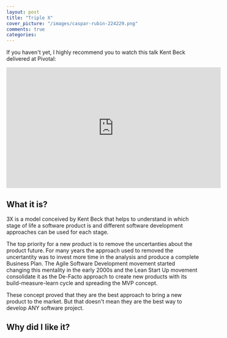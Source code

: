 ```yaml
---
layout: post
title: "Triple X"
cover_picture: "/images/caspar-rubin-224229.png"
comments: true
categories:
---
```

<!-- 
    * Intro
    * Why did I like it
    * Explain it
-->
<!-- Intro -->

If you haven't yet, I highly recommend you to watch this talk Kent Beck <!-- link to Kent Beck --> delivered at Pivotal:
<iframe width="560" height="315" src="https://www.youtube.com/embed/YX2XR73LnRY" frameborder="0" allow="accelerometer; autoplay; encrypted-media; gyroscope; picture-in-picture" allowfullscreen></iframe>

## What it is?
3X is a model conceived by Kent Beck that helps to understand in which stage of life a software product is and different software development approaches can be used for each stage.
<!-- more -->

The top priority for a new product is to remove the uncertanties about the product future. For many years the approach used to removed the uncertantity was to invest more time in the analysis and produce a complete Business Plan. The Agile Software Development movement started changing this mentality in the early 2000s and the Lean Start Up movement consolidate it as the De-Facto approach to create new products with its build-measure-learn cycle and spreading the MVP concept.
<!-- quero falar sobre:
    * Como MVP e experimentos nao sao a solucao para todos os problemas
    * XP e historias que sao descartaveis talvez nao seja a melhor maneira de atacar algo diferente.
-->

These concept proved that they are the best approach to bring a new product to the market. But that doesn't mean they are the best way to develop ANY software project.


## Why did I like it?
